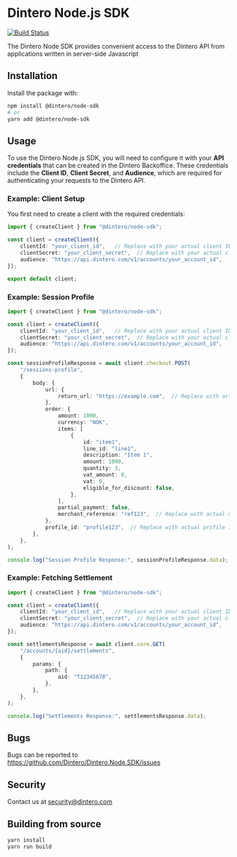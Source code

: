 # Dintero Node.js SDK

[![Build Status](https://github.com/dintero/Dintero.Node.SDK/workflows/CI/badge.svg)](https://github.com/dintero/Dintero.Node.SDK/actions?query=workflow%3ACI+branch%3Amaster)

The Dintero Node SDK provides convenient access to the Dintero API from
applications written in server-side Javascript

## Installation

Install the package with:

```sh
npm install @dintero/node-sdk
# or
yarn add @dintero/node-sdk
```

## Usage

To use the Dintero Node.js SDK, you will need to configure it with your **API credentials** that can be created in the Dintero Backoffice. These credentials include the **Client ID**, **Client Secret**, and **Audience**, which are required for authenticating your requests to the Dintero API.

### Example: Client Setup

You first need to create a client with the required credentials:

```ts
import { createClient } from "@dintero/node-sdk";

const client = createClient({
    clientId: "your_client_id",   // Replace with your actual client ID
    clientSecret: "your_client_secret",  // Replace with your actual client secret
    audience: "https://api.dintero.com/v1/accounts/your_account_id",
});

export default client;

```

### Example: Session Profile

```ts
import { createClient } from "@dintero/node-sdk";

const client = createClient({
    clientId: "your_client_id",   // Replace with your actual client ID
    clientSecret: "your_client_secret",  // Replace with your actual client secret
    audience: "https://api.dintero.com/v1/accounts/your_account_id",
});

const sessionProfileResponse = await client.checkout.POST(
    "/sessions-profile",
    {
        body: {
            url: {
                return_url: "https://example.com",  // Replace with actual return URL
            },
            order: {
                amount: 1000,
                currency: "NOK",
                items: [
                    {
                        id: "item1",
                        line_id: "line1",
                        description: "Item 1",
                        amount: 1000,
                        quantity: 1,
                        vat_amount: 0,
                        vat: 0,
                        eligible_for_discount: false,
                    },
                ],
                partial_payment: false,
                merchant_reference: "ref123",  // Replace with actual merchant reference
            },
            profile_id: "profile123",  // Replace with actual profile ID
        },
    },
);

console.log("Session Profile Response:", sessionProfileResponse.data);
```

### Example: Fetching Settlement


```ts
import { createClient } from "@dintero/node-sdk";

const client = createClient({
    clientId: "your_client_id",   // Replace with your actual client ID
    clientSecret: "your_client_secret",  // Replace with your actual client secret
    audience: "https://api.dintero.com/v1/accounts/your_account_id",
});

const settlementsResponse = await client.core.GET(
    "/accounts/{aid}/settlements",
    {
        params: {
            path: {
                aid: "T12345678",
            },
        },
    },
);

console.log("Settlements Response:", settlementsResponse.data);
```

## Bugs

Bugs can be reported to https://github.com/Dintero/Dintero.Node.SDK/issues

## Security

Contact us at [security@dintero.com](mailto:security@dintero.com)

## Building from source

```bash
yarn install
yarn run build
```
